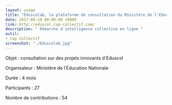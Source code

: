 ```yaml
---
layout: usage
title: "Éduscolab, la plateforme de consultation du Ministère de l'Éducation Nationale"
date: 2017-08-10 00:00:00 +0000
link: http://eduscol.cap-collectif.com/
description: " Démarche d'intelligence collective en ligne "
outil:
- Cap Collectif
screenshot: "./Eduscolab.jpg"
---
```



Objet : consultation sur des projets innovants d'Eduscol

Organisateur : Ministère de l’Éducation Nationale

Durée : 4 mois

Participants : 27

Nombre de contributions : 54